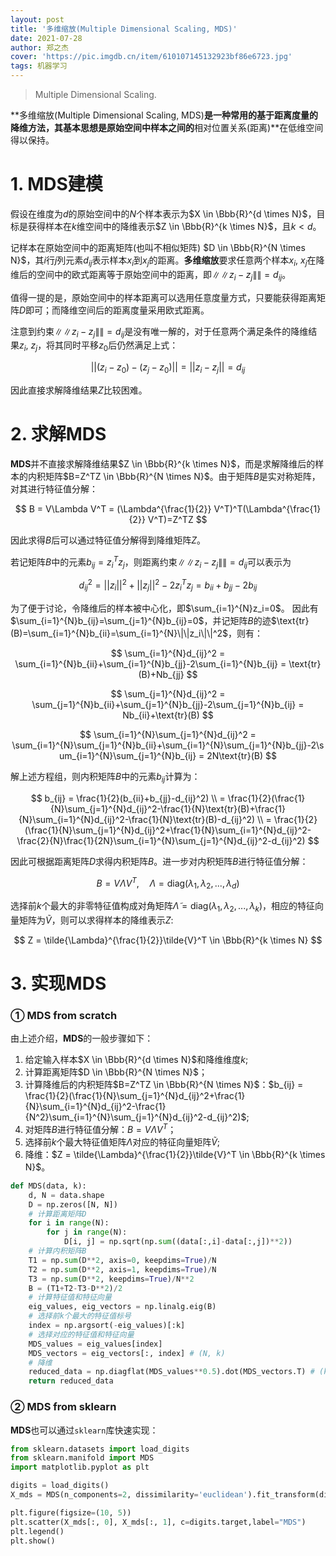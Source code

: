 ```yaml
---
layout: post
title: '多维缩放(Multiple Dimensional Scaling, MDS)'
date: 2021-07-28
author: 郑之杰
cover: 'https://pic.imgdb.cn/item/610107145132923bf86e6723.jpg'
tags: 机器学习
---
```


> Multiple Dimensional Scaling.

**多维缩放(Multiple Dimensional Scaling, MDS)**是一种常用的基于距离度量的降维方法，其基本思想是原始空间中样本之间的**相对位置关系(距离)**在低维空间得以保持。

# 1. MDS建模

假设在维度为$d$的原始空间中的$N$个样本表示为$X \in \Bbb{R}^{d \times N}$，目标是获得样本在$k$维空间中的降维表示$Z \in \Bbb{R}^{k \times N}$，且$k<d$。

记样本在原始空间中的距离矩阵(也叫不相似矩阵) $D \in \Bbb{R}^{N \times N}$，其$i$行$j$列元素$d_{ij}$表示样本$x_i$到$x_j$的距离。**多维缩放**要求任意两个样本$x_i$, $x_j$在降维后的空间中的欧式距离等于原始空间中的距离，即$\|\|z_i-z_j\|\|=d_{ij}$。

值得一提的是，原始空间中的样本距离可以选用任意度量方式，只要能获得距离矩阵$D$即可；而降维空间后的距离度量采用欧式距离。

注意到约束$\|\|z_i-z_j\|\|=d_{ij}$是没有唯一解的，对于任意两个满足条件的降维结果$z_i$, $z_j$，将其同时平移$z_0$后仍然满足上式：

$$ ||(z_i-z_0)-(z_j-z_0)|| = ||z_i-z_j||=d_{ij} $$

因此直接求解降维结果$Z$比较困难。

# 2. 求解MDS

**MDS**并不直接求解降维结果$Z \in \Bbb{R}^{k \times N}$，而是求解降维后的样本的内积矩阵$B=Z^TZ \in \Bbb{R}^{N \times N}$。由于矩阵$B$是实对称矩阵，对其进行特征值分解：

$$ B = V\Lambda V^T = (\Lambda^{\frac{1}{2}} V^T)^T(\Lambda^{\frac{1}{2}} V^T)=Z^TZ $$

因此求得$B$后可以通过特征值分解得到降维矩阵$Z$。

若记矩阵$B$中的元素$b_{ij}=z_i^Tz_j$，则距离约束$\|\|z_i-z_j\|\|=d_{ij}$可以表示为

$$ d_{ij}^2 = ||z_i||^2+||z_j||^2-2z_i^Tz_j = b_{ii}+b_{jj}-2b_{ij} $$

为了便于讨论，令降维后的样本被中心化，即$\sum_{i=1}^{N}z_i=0$。
因此有$\sum_{i=1}^{N}b_{ij}=\sum_{j=1}^{N}b_{ij}=0$，并记矩阵$B$的迹$\text{tr}(B)=\sum_{i=1}^{N}b_{ii}=\sum_{i=1}^{N}\|\|z_i\|\|^2$，则有：

$$ \sum_{i=1}^{N}d_{ij}^2 = \sum_{i=1}^{N}b_{ii}+\sum_{i=1}^{N}b_{jj}-2\sum_{i=1}^{N}b_{ij} = \text{tr}(B)+Nb_{jj} $$

$$ \sum_{j=1}^{N}d_{ij}^2 = \sum_{j=1}^{N}b_{ii}+\sum_{j=1}^{N}b_{jj}-2\sum_{j=1}^{N}b_{ij} = Nb_{ii}+\text{tr}(B) $$

$$ \sum_{i=1}^{N}\sum_{j=1}^{N}d_{ij}^2 = \sum_{i=1}^{N}\sum_{j=1}^{N}b_{ii}+\sum_{i=1}^{N}\sum_{j=1}^{N}b_{jj}-2\sum_{i=1}^{N}\sum_{j=1}^{N}b_{ij} = 2N\text{tr}(B) $$

解上述方程组，则内积矩阵$B$中的元素$b_{ij}$计算为：

$$ b_{ij} = \frac{1}{2}(b_{ii}+b_{jj}-d_{ij}^2) \\ = \frac{1}{2}(\frac{1}{N}\sum_{j=1}^{N}d_{ij}^2-\frac{1}{N}\text{tr}(B)+\frac{1}{N}\sum_{i=1}^{N}d_{ij}^2-\frac{1}{N}\text{tr}(B)-d_{ij}^2) \\ = \frac{1}{2}(\frac{1}{N}\sum_{j=1}^{N}d_{ij}^2+\frac{1}{N}\sum_{i=1}^{N}d_{ij}^2-\frac{2}{N}\frac{1}{2N}\sum_{i=1}^{N}\sum_{j=1}^{N}d_{ij}^2-d_{ij}^2) $$

因此可根据距离矩阵$D$求得内积矩阵$B$。进一步对内积矩阵$B$进行特征值分解：

$$ B=V \Lambda V^T, \quad \Lambda=\text{diag}(\lambda_1,\lambda_2,...,\lambda_d) $$

选择前$k$个最大的非零特征值构成对角矩阵$\tilde{\Lambda}=\text{diag}(\lambda_1,\lambda_2,...,\lambda_k)$，相应的特征向量矩阵为$\tilde{V}$，则可以求得样本的降维表示$Z$:

$$ Z = \tilde{\Lambda}^{\frac{1}{2}}\tilde{V}^T \in \Bbb{R}^{k \times N} $$

# 3. 实现MDS

### ① MDS from scratch
由上述介绍，**MDS**的一般步骤如下：
1. 给定输入样本$X \in \Bbb{R}^{d \times N}$和降维维度$k$;
2. 计算距离矩阵$D \in \Bbb{R}^{N \times N}$；
3. 计算降维后的内积矩阵$B=Z^TZ \in \Bbb{R}^{N \times N}$：$b_{ij} = \frac{1}{2}(\frac{1}{N}\sum_{j=1}^{N}d_{ij}^2+\frac{1}{N}\sum_{i=1}^{N}d_{ij}^2-\frac{1}{N^2}\sum_{i=1}^{N}\sum_{j=1}^{N}d_{ij}^2-d_{ij}^2)$;
4. 对矩阵$B$进行特征值分解：$B=V \Lambda V^T$；
5. 选择前$k$个最大特征值矩阵$\tilde{\Lambda}$对应的特征向量矩阵$\tilde{V}$;
6. 降维：$Z = \tilde{\Lambda}^{\frac{1}{2}}\tilde{V}^T \in \Bbb{R}^{k \times N}$。

```python
def MDS(data, k):
    d, N = data.shape
    D = np.zeros([N, N])
    # 计算距离矩阵D
    for i in range(N):
        for j in range(N):
            D[i, j] = np.sqrt(np.sum((data[:,i]-data[:,j])**2))
    # 计算内积矩阵B
    T1 = np.sum(D**2, axis=0, keepdims=True)/N
    T2 = np.sum(D**2, axis=1, keepdims=True)/N
    T3 = np.sum(D**2, keepdims=True)/N**2
    B = (T1+T2-T3-D**2)/2
    # 计算特征值和特征向量
    eig_values, eig_vectors = np.linalg.eig(B)
    # 选择前k个最大的特征值标号
    index = np.argsort(-eig_values)[:k]
    # 选择对应的特征值和特征向量
    MDS_values = eig_values[index]
    MDS_vectors = eig_vectors[:, index] # (N, k)
    # 降维
    reduced_data = np.diagflat(MDS_values**0.5).dot(MDS_vectors.T) # (k, N)
    return reduced_data
```

### ② MDS from sklearn

**MDS**也可以通过`sklearn`库快速实现：

```python
from sklearn.datasets import load_digits
from sklearn.manifold import MDS
import matplotlib.pyplot as plt

digits = load_digits()
X_mds = MDS(n_components=2, dissimilarity='euclidean').fit_transform(digits.data)

plt.figure(figsize=(10, 5))
plt.scatter(X_mds[:, 0], X_mds[:, 1], c=digits.target,label="MDS")
plt.legend()
plt.show()
```
